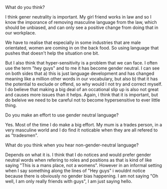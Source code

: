 What do you think?

I think gener neutrality is important. My girl friend works in law and so I know the imporance of removing masculine language from the law, which should be unbiased, and can only see a positive change from doing that in our workplace. 

We have to realise that especially in some industries that are male orientated, women are coming in on the back food. So using language that pushes that doesn't help the situation one bit. 

But I also think that hyper-sensitivity is a problem that we can face. I often use the term "hey guys" and to me it has become gender neutral. I can see on both sides that a) this is just language development and has changed meaning like a million other words in our vocabulary, but also b) that it has the potential to exclude or offend, so why would I not try and correct myself. I do believe that making a big deal of an occational slip up is also not great and causes more issues than it helps. Again, i think that it is important, but do beleive we need to be careful not to become hypersensitive to ever little thing. 

Do you make an effort to use gender neutral language?

Yes. Most of the time I do make a big effort. My mum is a trades person, in a very masculine world and I do find it noticable when they are all refered to as "tradesmen". 

What do you think when you hear non-gender-neutral language?

Depends on what it is. I think that I do notices and would prefer gender neutral words when refering to roles and positions as that is kind of like saying "This is a mans place, not a womens". However in an informal setting when I say something along the lines of "Hey guys" i wouldnt notice because there is obviously no gender bias happening. I am not saying "Oh well, I am only really friends with guys", I am just saying hello.